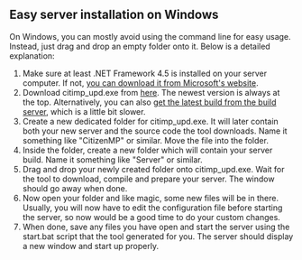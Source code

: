 Easy server installation on Windows
-----------------------------------

On Windows, you can mostly avoid using the command line for easy usage. Instead, just drag and drop an empty folder onto it. Below is a detailed explanation:

1. Make sure at least .NET Framework 4.5 is installed on your server computer. If not, [you can download it from Microsoft's website](http://microsoft.com/download/details.aspx?id=30653).
2. Download citimp_upd.exe from [here](https://github.com/icedream/citizenmp-server-updater/releases). The newest version is always at the top. Alternatively, you can also [get the latest build from the build server](http://builds.icedream.kthx.at/citiserver-updater-master/lastSuccessfulBuild/citimp_upd.exe), which is a little bit slower.
3. Create a new dedicated folder for citimp_upd.exe. It will later contain both your new server and the source code the tool downloads. Name it something like "CitizenMP" or similar. Move the file into the folder.
4. Inside the folder, create a new folder which will contain your server build. Name it something like "Server" or similar.
5. Drag and drop your newly created folder onto citimp_upd.exe. Wait for the tool to download, compile and prepare your server. The window should go away when done.
6. Now open your folder and like magic, some new files will be in there. Usually, you will now have to edit the configuration file before starting the server, so now would be a good time to do your custom changes.
7. When done, save any files you have open and start the server using the start.bat script that the tool generated for you. The server should display a new window and start up properly.
